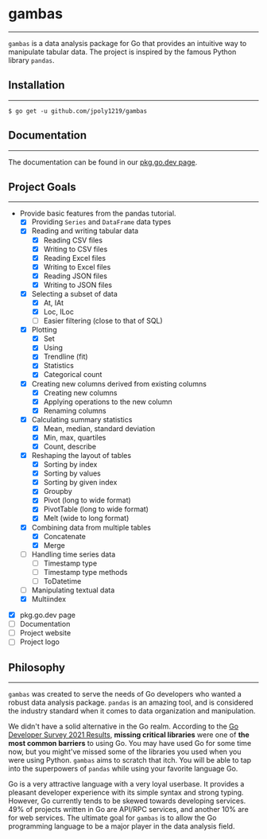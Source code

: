 # gambas
---

`gambas` is a data analysis package for Go that provides an intuitive way to manipulate tabular data. The project is inspired by the famous Python library `pandas`.

## Installation
---
```
$ go get -u github.com/jpoly1219/gambas
```

## Documentation
---
The documentation can be found in our [pkg.go.dev page](https://pkg.go.dev/github.com/jpoly1219/gambas).

## Project Goals
---
- Provide basic features from the pandas tutorial.
  - [x] Providing `Series` and `DataFrame` data types
  - [x] Reading and writing tabular data
    - [x] Reading CSV files
    - [x] Writing to CSV files
    - [x] Reading Excel files
    - [x] Writing to Excel files
    - [x] Reading JSON files
    - [x] Writing to JSON files
  - [x] Selecting a subset of data
    - [x] At, IAt
    - [x] Loc, ILoc
    - [ ] Easier filtering (close to that of SQL)
  - [x] Plotting
    - [x] Set
    - [x] Using
    - [x] Trendline (fit)
    - [x] Statistics
    - [x] Categorical count
  - [x] Creating new columns derived from existing columns
    - [x] Creating new columns
    - [x] Applying operations to the new column
    - [x] Renaming columns
  - [x] Calculating summary statistics
    - [x] Mean, median, standard deviation
    - [x] Min, max, quartiles
    - [x] Count, describe
  - [x] Reshaping the layout of tables
    - [x] Sorting by index
    - [x] Sorting by values
    - [x] Sorting by given index
    - [x] Groupby
    - [x] Pivot (long to wide format)
    - [x] PivotTable (long to wide format)
    - [x] Melt (wide to long format)
  - [x] Combining data from multiple tables
    - [x] Concatenate
    - [x] Merge
  - [ ] Handling time series data
    - [ ] Timestamp type
    - [ ] Timestamp type methods
    - [ ] ToDatetime
  - [ ] Manipulating textual data
  - [x] Multiindex
- [x] pkg.go.dev page
- [ ] Documentation
- [ ] Project website
- [ ] Project logo

## Philosophy
---
`gambas` was created to serve the needs of Go developers who wanted a robust data analysis package. `pandas` is an amazing tool, and is considered the industry standard when it comes to data organization and manipulation.

We didn't have a solid alternative in the Go realm. According to the [Go Developer Survey 2021 Results](https://go.dev/blog/survey2021-results), **missing critical libraries** were one of **the most common barriers** to using Go. You may have used Go for some time now, but you might've missed some of the libraries you used when you were using Python. `gambas` aims to scratch that itch. You will be able to tap into the superpowers of `pandas` while using your favorite language Go.

Go is a very attractive language with a very loyal userbase. It provides a pleasant developer experience with its simple syntax and strong typing. However, Go currently tends to be skewed towards developing services. 49% of projects written in Go are API/RPC services, and another 10% are for web services. The ultimate goal for `gambas` is to allow the Go programming language to be a major player in the data analysis field.